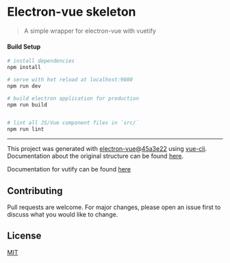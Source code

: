 # Electron-vue skeleton

> A simple wrapper for electron-vue with vuetify

#### Build Setup

```bash
# install dependencies
npm install

# serve with hot reload at localhost:9080
npm run dev

# build electron application for production
npm run build


# lint all JS/Vue component files in `src/`
npm run lint

```

---

This project was generated with [electron-vue](https://github.com/SimulatedGREG/electron-vue)@[45a3e22](https://github.com/SimulatedGREG/electron-vue/tree/45a3e224e7bb8fc71909021ccfdcfec0f461f634) using [vue-cli](https://github.com/vuejs/vue-cli). Documentation about the original structure can be found [here](https://simulatedgreg.gitbooks.io/electron-vue/content/index.html).

Documentation for vutify can be found [here](https://vuetifyjs.com/en/)

## Contributing

Pull requests are welcome. For major changes, please open an issue first to discuss what you would like to change.

## License

[MIT](https://choosealicense.com/licenses/mit/)
